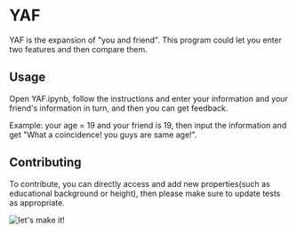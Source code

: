 # YAF
   YAF is the expansion of "you and friend". This program could let you enter two features and then compare them.
   ## Usage
   Open YAF.ipynb, follow the instructions and enter your information and your friend's information in turn, and then you can get feedback.

   Example: your age = 19 and your friend is 19, then input the information and get "What a coincidence! you guys are same age!".
   ## Contributing
   To contribute, you can directly access and add new properties(such as educational background or height), then please make sure to update tests as appropriate.
   
   ![let's make it!](https://media.giphy.com/media/HhbjYgx6hcNS5p8vuX/giphy.gif)
